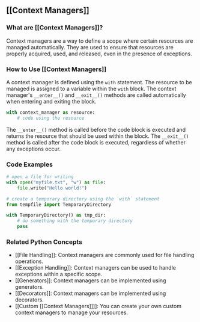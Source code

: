 ## [[Context Managers]]

### What are [[Context Managers]]?
Context managers are a way to define a scope where certain resources are managed automatically. They are used to ensure that resources are properly acquired, used, and released, even in the presence of exceptions.

### How to Use [[Context Managers]]
A context manager is defined using the `with` statement. The resource to be managed is assigned to a variable within the `with` block. The context manager's `__enter__()` and `__exit__()` methods are called automatically when entering and exiting the block.

```python
with context_manager as resource:
    # code using the resource
```

The `__enter__()` method is called before the code block is executed and returns the resource that should be used within the block. The `__exit__()` method is called after the code block is executed, regardless of whether any exceptions occur.

### Code Examples
```python
# open a file for writing
with open("myfile.txt", "w") as file:
    file.write("Hello world!")
```

```python
# create a temporary directory using the `with` statement
from tempfile import TemporaryDirectory

with TemporaryDirectory() as tmp_dir:
    # do something with the temporary directory
    pass
```

### Related Python Concepts

- [[File Handling]]: Context managers are commonly used for file handling operations.
- [[Exception Handling]]: Context managers can be used to handle exceptions within a specific scope.
- [[Generators]]: Context managers can be implemented using generators.
- [[Decorators]]: Context managers can be implemented using decorators.
- [[Custom [[Context Managers]]]]: You can create your own custom context managers to manage your resources.